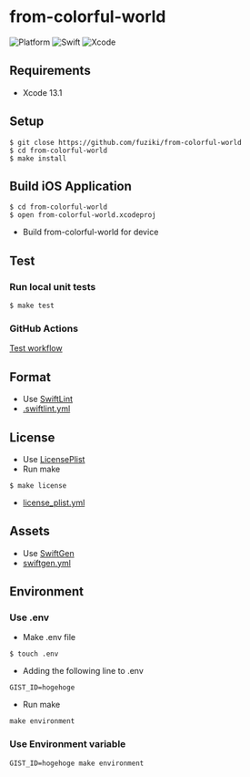 # from-colorful-world

![Platform](https://img.shields.io/badge/platform-%20iOS%20-green.svg)
![Swift](https://img.shields.io/badge/language-swift-green.svg)
![Xcode](https://img.shields.io/badge/xcode-xcode13-green.svg)

## Requirements
* Xcode 13.1

## Setup

```
$ git close https://github.com/fuziki/from-colorful-world
$ cd from-colorful-world
$ make install
```

## Build iOS Application

```
$ cd from-colorful-world
$ open from-colorful-world.xcodeproj
```

* Build from-colorful-world for device

## Test
### Run local unit tests

```
$ make test
```

### GitHub Actions

[Test workflow](.github/workflows/test.yml)

## Format

* Use [SwiftLint](https://github.com/realm/SwiftLint)
* [.swiftlint.yml](from-colorful-world/.swiftlint.yml)

## License

* Use [LicensePlist](https://github.com/mono0926/LicensePlist)
* Run make

```
$ make license
```

* [license_plist.yml](from-colorful-world/license_plist.yml)

## Assets

* Use [SwiftGen](https://github.com/SwiftGen/SwiftGen)
* [swiftgen.yml](from-colorful-world/swiftgen.yml)

## Environment
### Use .env

* Make .env file

```
$ touch .env
```

* Adding the following line to .env

```
GIST_ID=hogehoge
```

* Run make

```
make environment
```

### Use Environment variable

```
GIST_ID=hogehoge make environment
```
